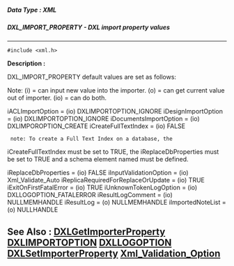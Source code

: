 ##### Data Type : XML
##### DXL_IMPORT_PROPERTY - DXL import property values
---
```
#include <xml.h>
```
**Description :**

DXL_IMPORT_PROPERTY default values are set as follows:
 
 Note: (i) = can input new value into the importer.
  (o) = can get current value out of importer.
  (io) = can do both. 
 
  iACLImportOption   = (io) DXLIMPORTOPTION_IGNORE
  iDesignImportOption   = (io) DXLIMPORTOPTION_IGNORE
  iDocumentsImportOption  = (io) DXLIMPOROPTION_CREATE
  iCreateFullTextIndex   = (io) FALSE

	 note: To create a Full Text Index on a database, the 
iCreateFullTextIndex must be set to TRUE,
	            the iReplaceDbProperties must be set to TRUE and a schema 
element named <fulltextsettings>
	           must be defined.

  iReplaceDbProperties   = (io) FALSE
  iInputValidationOption   = (io) Xml_Validate_Auto
  iReplicaRequiredForReplaceOrUpdate = (io) TRUE
  iExitOnFirstFatalError   = (io) TRUE
  iUnknownTokenLogOption  = (io) DXLLOGOPTION_FATALERROR
  iResultLogComment   = (io) NULLMEMHANDLE
  iResultLog    = (o)  NULLMEMHANDLE
	iImportedNoteList   = (o)  NULLHANDLE


**See Also :**
[DXLGetImporterProperty](/domino-c-api-docs/reference/Func/DXLGetImporterProperty)
[DXLIMPORTOPTION](/domino-c-api-docs/reference/Data/DXLIMPORTOPTION)
[DXLLOGOPTION](/domino-c-api-docs/reference/Data/DXLLOGOPTION)
[DXLSetImporterProperty](/domino-c-api-docs/reference/Func/DXLSetImporterProperty)
[Xml_Validation_Option](/domino-c-api-docs/reference/Data/Xml_Validation_Option)
---
